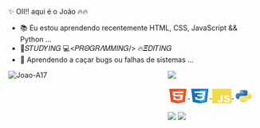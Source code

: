 ✨ OII!! aqui é o João 🔥🔥

- 📚 Eu estou aprendendo recentemente HTML, CSS, JavaScript && Python ...
- 🎒𝑆𝑇𝑈𝐷𝑌𝐼𝑁𝐺 💻<𝑃𝑅𝛩𝐺𝑅𝛬𝛭𝛭𝐼𝑁𝐺/> 🔥𝜩𝐷𝐼𝑇𝐼𝑁𝐺
- 🐛 Aprendendo a caçar bugs ou falhas de sistemas ...

<div>
  <a href="https://github.com/Joao-A17">
  <img height="180em" src="https://github-readme-stats.vercel.app/api?username=Joao-A17&show_icons=true&theme=chartreuse-dark&include_all_commits=true&count_private=true"/>
  <!--<img height="180em" src="https://github-readme-stats.vercel.app/api/top-langs/?username=Joao-A17&layout=compact&langs_count=7&theme=synthwave"/>-->
  <img align="left" alt="Joao-A17" height="300" width="320" src="https://i.pinimg.com/originals/25/f5/0b/25f50bca01a360d940cf512d2b336871.gif">
</div>
 <div style="display: inline_block"><br>
  <img align="center" alt="Joao-A17-HTML" height="30" width="40" src="https://raw.githubusercontent.com/devicons/devicon/master/icons/html5/html5-original.svg">
  <img align="center" alt="Joao-A17-CSS" height="30" width="40" src="https://raw.githubusercontent.com/devicons/devicon/master/icons/css3/css3-original.svg">
  <img align="center" alt="Joao-A17-Js" height="30" width="40" src="https://raw.githubusercontent.com/devicons/devicon/master/icons/javascript/javascript-plain.svg">
  <img align="center" alt="Joao-A17-Python" height="30" width="40" src="https://raw.githubusercontent.com/devicons/devicon/master/icons/python/python-original.svg">
</div>
  
  <br>
  
<div>
  <a href="https://instagram.com/joao_vic2k" target="_blank"><img src="https://img.shields.io/badge/-Instagram-%23E4405F?style=for-the-badge&logo=instagram&logoColor=white" target="_blank"></a>
  <a href = "mailto:joaovictorca2004@gmail.com"><img src="https://img.shields.io/badge/-Gmail-%23333?style=for-the-badge&logo=gmail&logoColor=white" target="_blank"></a>
  
  <!--[Snake animation](https://github.com/Joao-A17/Joao-A17/blob/output/github-contribution-grid-snake.svg)-->
  
</div>
